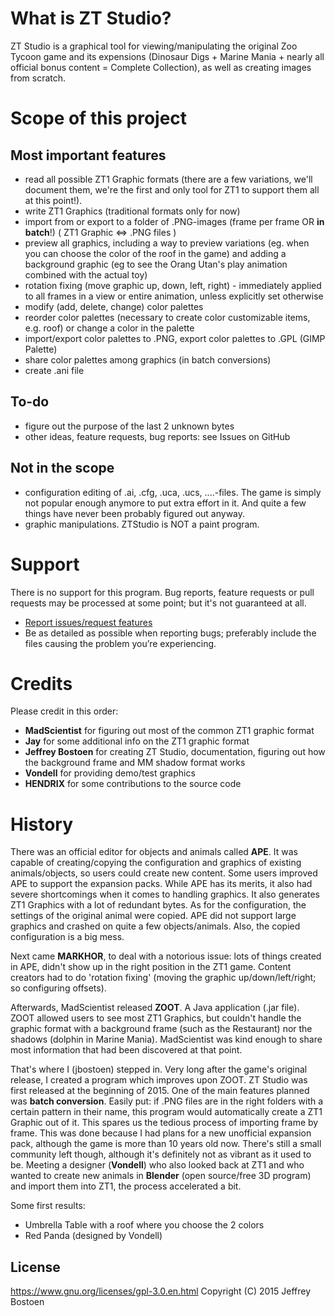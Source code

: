 

# What is ZT Studio?

ZT Studio is a graphical tool for viewing/manipulating the original Zoo Tycoon game and its expensions (Dinosaur Digs + Marine Mania + nearly all official bonus content = Complete Collection), as well as creating images from scratch.

# Scope of this project

## Most important features
* read all possible ZT1 Graphic formats (there are a few variations, we'll document them, we're the first and only tool for ZT1 to support them all at this point!).
* write ZT1 Graphics (traditional formats only for now)
* import from or export to a folder of .PNG-images (frame per frame OR **in batch**!) ( ZT1 Graphic <=> .PNG files )
* preview all graphics, including a way to preview variations (eg. when you can choose the color of the roof in the game) and adding a background graphic (eg to see the Orang Utan's play animation combined with the actual toy)
* rotation fixing (move graphic up, down, left, right) - immediately applied to all frames in a view or entire animation, unless explicitly set otherwise
* modify (add, delete, change) color palettes
* reorder color palettes (necessary to create color customizable items, e.g. roof) or change a color in the palette
* import/export color palettes to .PNG, export color palettes to .GPL (GIMP Palette)
* share color palettes among graphics (in batch conversions) 
* create .ani file


## To-do
* figure out the purpose of the last 2 unknown bytes
* other ideas, feature requests, bug reports: see Issues on GitHub
 
 
## Not in the scope
* configuration editing of .ai, .cfg, .uca, .ucs, ....-files. The game is simply not popular enough anymore to put extra effort in it. And quite a few things have never been probably figured out anyway.
* graphic manipulations. ZTStudio is NOT a paint program.


# Support
There is no support for this program. Bug reports, feature requests or pull requests may be processed at some point; but it's not guaranteed at all.

* [Report issues/request features](https://github.com/jbostoen/ZTStudio/issues)
* Be as detailed as possible when reporting bugs; preferably include the files causing the problem you’re experiencing.


# Credits

Please credit in this order:
* **MadScientist** for figuring out most of the common ZT1 graphic format
* **Jay** for some additional info on the ZT1 graphic format
* **Jeffrey Bostoen** for creating ZT Studio, documentation, figuring out how the background frame and MM shadow format works
* **Vondell** for providing demo/test graphics
* **HENDRIX** for some contributions to the source code


# History
There was an official editor for objects and animals called **APE**. 
It was capable of creating/copying the configuration and graphics of existing animals/objects, so users could create new content. 
Some users improved APE to support the expansion packs. While APE has its merits, it also had severe shortcomings when it comes to handling graphics.
It also generates ZT1 Graphics with a lot of redundant bytes. As for the configuration, the settings of the original animal were copied.
APE did not support large graphics and crashed on quite a few objects/animals. Also, the copied configuration is a big mess.

Next came **MARKHOR**, to deal with a notorious issue: lots of things created in APE, didn't show up in the right position in the ZT1 game. 
Content creators had to do 'rotation fixing' (moving the graphic up/down/left/right; so configuring offsets). 

Afterwards, MadScientist released **ZOOT**. A Java application (.jar file). 
ZOOT allowed users to see most ZT1 Graphics, but couldn't handle the graphic format with a background frame (such as the Restaurant) nor the shadows (dolphin in Marine Mania).
MadScientist was kind enough to share most information that had been discovered at that point.

That's where I (jbostoen) stepped in. Very long after the game's original release, I created a program which improves upon ZOOT. 
ZT Studio was first released at the beginning of 2015.
One of the main features planned was **batch conversion**. 
Easily put: if .PNG files are in the right folders with a certain pattern in their name, 
this program would automatically create a ZT1 Graphic out of it. This spares us the tedious process of importing frame by frame. 
This was done because I had plans for a new unofficial expansion pack, although the game is more than 10 years old now. 
There's still a small community left though, although it's definitely not as vibrant as it used to be. 
Meeting a designer (**Vondell**) who also looked back at ZT1 and who wanted to create new animals in **Blender** (open source/free 3D program) and import them into ZT1, the process accelerated a bit.

Some first results:
* Umbrella Table with a roof where you choose the 2 colors
* Red Panda (designed by Vondell)


## License
https://www.gnu.org/licenses/gpl-3.0.en.html
Copyright (C) 2015 Jeffrey Bostoen


 